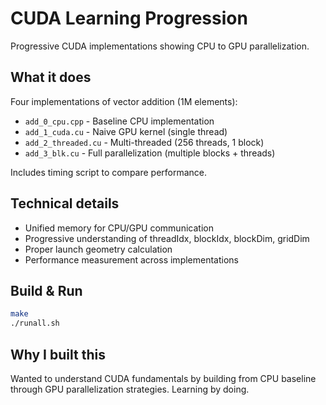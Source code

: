 # CUDA Learning Progression

Progressive CUDA implementations showing CPU to GPU parallelization.

## What it does

Four implementations of vector addition (1M elements):
- `add_0_cpu.cpp` - Baseline CPU implementation
- `add_1_cuda.cu` - Naive GPU kernel (single thread)
- `add_2_threaded.cu` - Multi-threaded (256 threads, 1 block)
- `add_3_blk.cu` - Full parallelization (multiple blocks + threads)

Includes timing script to compare performance.

## Technical details

- Unified memory for CPU/GPU communication
- Progressive understanding of threadIdx, blockIdx, blockDim, gridDim
- Proper launch geometry calculation
- Performance measurement across implementations

## Build & Run
```bash
make
./runall.sh
```

## Why I built this 
Wanted to understand CUDA fundamentals by building from CPU baseline through GPU parallelization strategies. Learning by doing.
